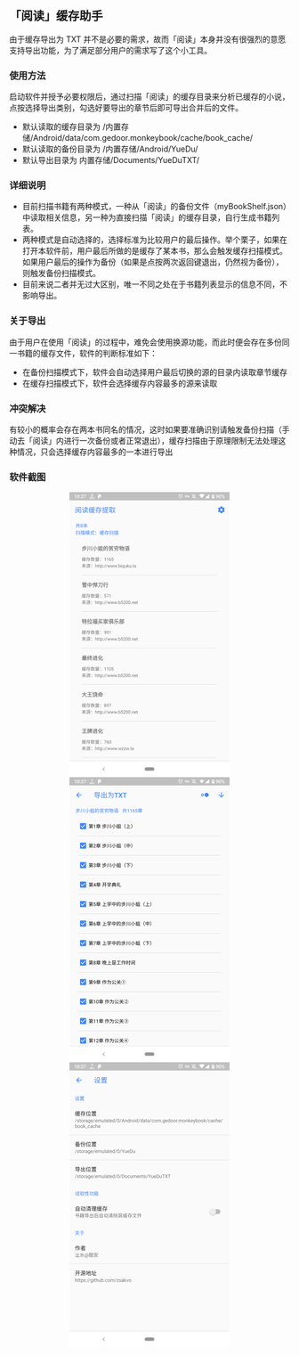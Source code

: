 ## 「阅读」缓存助手
由于缓存导出为 TXT 并不是必要的需求，故而「阅读」本身并没有很强烈的意愿支持导出功能，为了满足部分用户的需求写了这个小工具。

### 使用方法
启动软件并授予必要权限后，通过扫描「阅读」的缓存目录来分析已缓存的小说，点按选择导出类别，勾选好要导出的章节后即可导出合并后的文件。
- 默认读取的缓存目录为 /内置存储/Android/data/com.gedoor.monkeybook/cache/book_cache/
- 默认读取的备份目录为 /内置存储/Android/YueDu/
- 默认导出目录为 内置存储/Documents/YueDuTXT/

### 详细说明
- 目前扫描书籍有两种模式，一种从「阅读」的备份文件（myBookShelf.json）中读取相关信息，另一种为直接扫描「阅读」的缓存目录，自行生成书籍列表。
- 两种模式是自动选择的，选择标准为比较用户的最后操作。举个栗子，如果在打开本软件前，用户最后所做的是缓存了某本书，那么会触发缓存扫描模式。如果用户最后的操作为备份（如果是点按两次返回键退出，仍然视为备份），则触发备份扫描模式。
- 目前来说二者并无过大区别，唯一不同之处在于书籍列表显示的信息不同，不影响导出。

### 关于导出
由于用户在使用「阅读」的过程中，难免会使用换源功能，而此时便会存在多份同一书籍的缓存文件，软件的判断标准如下：
- 在备份扫描模式下，软件会自动选择用户最后切换的源的目录内读取章节缓存
- 在缓存扫描模式下，软件会选择缓存内容最多的源来读取

### 冲突解决
有较小的概率会存在两本书同名的情况，这时如果要准确识别请触发备份扫描（手动去「阅读」内进行一次备份或者正常退出），缓存扫描由于原理限制无法处理这种情况，只会选择缓存内容最多的一本进行导出


### 软件截图
<div  align="center">
<img src="./screenshots/1.png" height = "512" alt="书籍列表" align=center />
<img src="./screenshots/2.png" height = "512" alt="章节列表" align=center />
<img src="./screenshots/3.png" height = "512" alt="设置界面" align=center />
</div>
